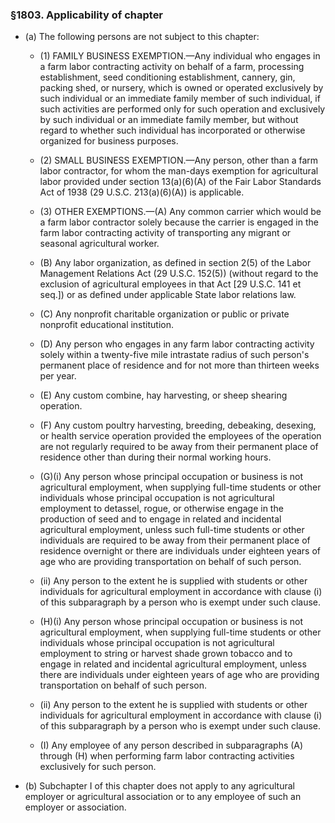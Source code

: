 ### §1803. Applicability of chapter
* (a) The following persons are not subject to this chapter:

  * (1) FAMILY BUSINESS EXEMPTION.—Any individual who engages in a farm labor contracting activity on behalf of a farm, processing establishment, seed conditioning establishment, cannery, gin, packing shed, or nursery, which is owned or operated exclusively by such individual or an immediate family member of such individual, if such activities are performed only for such operation and exclusively by such individual or an immediate family member, but without regard to whether such individual has incorporated or otherwise organized for business purposes.

  * (2) SMALL BUSINESS EXEMPTION.—Any person, other than a farm labor contractor, for whom the man-days exemption for agricultural labor provided under section 13(a)(6)(A) of the Fair Labor Standards Act of 1938 (29 U.S.C. 213(a)(6)(A)) is applicable.

  * (3) OTHER EXEMPTIONS.—(A) Any common carrier which would be a farm labor contractor solely because the carrier is engaged in the farm labor contracting activity of transporting any migrant or seasonal agricultural worker.

  * (B) Any labor organization, as defined in section 2(5) of the Labor Management Relations Act (29 U.S.C. 152(5)) (without regard to the exclusion of agricultural employees in that Act [29 U.S.C. 141 et seq.]) or as defined under applicable State labor relations law.

  * (C) Any nonprofit charitable organization or public or private nonprofit educational institution.

  * (D) Any person who engages in any farm labor contracting activity solely within a twenty-five mile intrastate radius of such person's permanent place of residence and for not more than thirteen weeks per year.

  * (E) Any custom combine, hay harvesting, or sheep shearing operation.

  * (F) Any custom poultry harvesting, breeding, debeaking, desexing, or health service operation provided the employees of the operation are not regularly required to be away from their permanent place of residence other than during their normal working hours.

  * (G)(i) Any person whose principal occupation or business is not agricultural employment, when supplying full-time students or other individuals whose principal occupation is not agricultural employment to detassel, rogue, or otherwise engage in the production of seed and to engage in related and incidental agricultural employment, unless such full-time students or other individuals are required to be away from their permanent place of residence overnight or there are individuals under eighteen years of age who are providing transportation on behalf of such person.

  * (ii) Any person to the extent he is supplied with students or other individuals for agricultural employment in accordance with clause (i) of this subparagraph by a person who is exempt under such clause.

  * (H)(i) Any person whose principal occupation or business is not agricultural employment, when supplying full-time students or other individuals whose principal occupation is not agricultural employment to string or harvest shade grown tobacco and to engage in related and incidental agricultural employment, unless there are individuals under eighteen years of age who are providing transportation on behalf of such person.

  * (ii) Any person to the extent he is supplied with students or other individuals for agricultural employment in accordance with clause (i) of this subparagraph by a person who is exempt under such clause.

  * (I) Any employee of any person described in subparagraphs (A) through (H) when performing farm labor contracting activities exclusively for such person.


* (b) Subchapter I of this chapter does not apply to any agricultural employer or agricultural association or to any employee of such an employer or association.